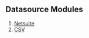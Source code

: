 ## Datasource Modules
1. [Netsuite](../netsuite/markdown/netsuite-setup.md)
2. [CSV](../csv/markdown/csv-module.md)